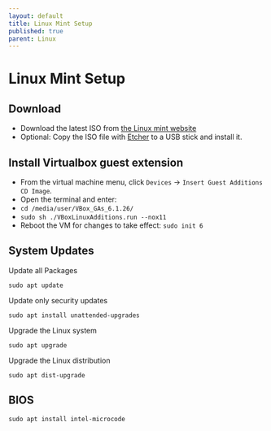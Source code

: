 ```yaml
---
layout: default
title: Linux Mint Setup
published: true
parent: Linux
---
```


# Linux Mint Setup

## Download

* Download the latest ISO from [the Linux mint website](https://linuxmint.com/)
* Optional: Copy the ISO file with [Etcher](https://www.balena.io/etcher/) to a USB stick and install it.

## Install Virtualbox guest extension

* From the virtual machine menu, click `Devices` -> `Insert Guest Additions CD Image`.
* Open the terminal and enter:
* `cd /media/user/VBox_GAs_6.1.26/`
* `sudo sh ./VBoxLinuxAdditions.run --nox11`  
* Reboot the VM for changes to take effect: `sudo init 6`

## System Updates

Update all Packages

```
sudo apt update
```

Update only security updates

```
sudo apt install unattended-upgrades
```

Upgrade the Linux system

```
sudo apt upgrade
```

Upgrade the Linux distribution

```
sudo apt dist-upgrade
```

## BIOS

```
sudo apt install intel-microcode
```
